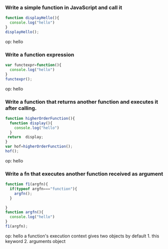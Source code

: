 ### Write a simple function in JavaScript and call it
```js
function displayHello(){
  console.log("hello")
}
displayHello();
```
op:
hello

### Write a function expression
```js
var functexpr=function(){
  console.log("hello")
}
functexpr();
```
op:
hello
### Write a function that returns another function and executes it after calling.

```js  
function higherOrderFunction(){
  function display(){
    console.log("hello")
  }
 return  display;
}
var hof=higherOrderFunction();
hof();
```
op:
hello
### Write a fn that executes another function received as argument
```js
function f1(argfn){
  if(typeof argfn==="function"){
    argfn();
  }
  
}
function argfn(){
  console.log("hello")
}
f1(argfn);
```
op: hello
a function's execution context gives two objects by default 1. this keyword 2. arguments object
